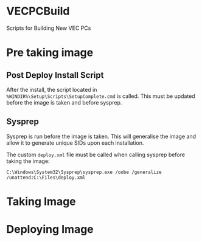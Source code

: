 VECPCBuild
========
Scripts for Building New VEC PCs

# Pre taking image

## Post Deploy Install Script

After the install, the script located in `%WINDIR%\Setup\Scripts\SetupComplete.cmd` is called. This must be updated before the image is taken and before sysprep. 

## Sysprep

Sysprep is run before the image is taken. This will generalise the image and allow it to generate unique SIDs upon each installation. 

The custom `deploy.xml` file must be called when calling sysprep before taking the image:

```batch
C:\Windows\System32\Sysprep\sysprep.exe /oobe /generalize /unattend:C:\Files\deploy.xml
```

# Taking Image


# Deploying Image 

